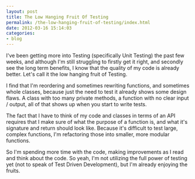 ```yaml
---
layout: post
title: The Low Hanging Fruit Of Testing
permalink: /the-low-hanging-fruit-of-testing/index.html
date: 2012-03-16 15:14:03
categories:
- blog
---
```


I've been getting more into Testing (specifically Unit Testing) the past few weeks, and although I'm still struggling to firstly get it right, and secondly see the long term benefits, I know that the quality of my code is already better. Let's call it the low hanging fruit of Testing.

I find that I'm reordering and sometimes rewriting functions, and sometimes whole classes, because just the need to test it already shows some design flaws. A class with too many private methods, a function with no clear input / output, all of that shows up when you start to write tests.

The fact that I have to think of my code and classes in terms of an API requires that I make sure of what the purpose of a function is, and what it's signature and return should look like. Because it's difficult to test large, complex functions, I'm refactoring those into smaller, more modular functions.

So I'm spending more time with the code, making improvements as I read and think about the code. So yeah, I'm not utilizing the full power of testing yet (not to speak of Test Driven Development), but I'm already enjoying the fruits.
